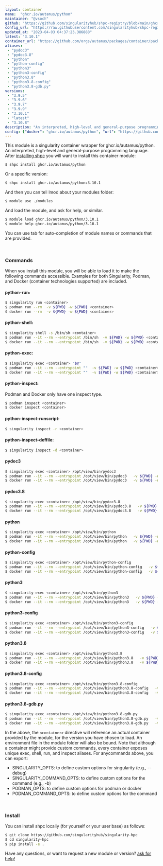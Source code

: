 ```yaml
---
layout: container
name:  "ghcr.io/autamus/python"
maintainer: "@vsoch"
github: "https://github.com/singularityhub/shpc-registry/blob/main/ghcr.io/autamus/python/container.yaml"
config_url: "https://raw.githubusercontent.com/singularityhub/shpc-registry/main/ghcr.io/autamus/python/container.yaml"
updated_at: "2023-04-03 04:37:23.386888"
latest: "3.10.1"
container_url: "https://github.com/orgs/autamus/packages/container/package/python"
aliases:
 - "pydoc3"
 - "pydoc3.8"
 - "python"
 - "python-config"
 - "python3"
 - "python3-config"
 - "python3.8"
 - "python3.8-config"
 - "python3.8-gdb.py"
versions:
 - "3.9.5"
 - "3.9.6"
 - "3.9.7"
 - "3.9.9"
 - "3.10.1"
 - "latest"
 - "3.10.8"
description: "An interpreted, high-level and general-purpose programming language."
config: {"docker": "ghcr.io/autamus/python", "url": "https://github.com/orgs/autamus/packages/container/package/python", "maintainer": "@vsoch", "description": "An interpreted, high-level and general-purpose programming language.", "latest": {"3.10.1": "sha256:179c843e98149941b537812ca5749924e7656e35acdd9c044c906dd142ee03fb"}, "tags": {"3.9.5": "sha256:66eb30b70c9bc9eb5242dc983fd8558df7090411b976ed6a320127b7734d8d80", "3.9.6": "sha256:0cace3cf597a1f89c5ab232f8a232d1cfa0b007e74a63bd52d47da7678e305cc", "3.9.7": "sha256:b84ad1424ede72262413652ae6f33a030480055bca53f21dd0e1f164b2c64d08", "3.9.9": "sha256:0bb373de5bab398a6c24f37ece9e5eddd53f35101949c18747ac8b303b332d03", "3.10.1": "sha256:179c843e98149941b537812ca5749924e7656e35acdd9c044c906dd142ee03fb", "latest": "sha256:8e480ecacbdf1a2c1e54cdeeda5de168e1b9d6dc5c8078827e7842c84faa566e", "3.10.8": "sha256:8e480ecacbdf1a2c1e54cdeeda5de168e1b9d6dc5c8078827e7842c84faa566e"}, "aliases": {"pydoc3": "/opt/view/bin/pydoc3", "pydoc3.8": "/opt/view/bin/pydoc3.8", "python": "/opt/view/bin/python", "python-config": "/opt/view/bin/python-config", "python3": "/opt/view/bin/python3", "python3-config": "/opt/view/bin/python3-config", "python3.8": "/opt/view/bin/python3.8", "python3.8-config": "/opt/view/bin/python3.8-config", "python3.8-gdb.py": "/opt/view/bin/python3.8-gdb.py"}}
---
```


This module is a singularity container wrapper for ghcr.io/autamus/python.
An interpreted, high-level and general-purpose programming language.
After [installing shpc](#install) you will want to install this container module:


```bash
$ shpc install ghcr.io/autamus/python
```

Or a specific version:

```bash
$ shpc install ghcr.io/autamus/python:3.10.1
```

And then you can tell lmod about your modules folder:

```bash
$ module use ./modules
```

And load the module, and ask for help, or similar.

```bash
$ module load ghcr.io/autamus/python/3.10.1
$ module help ghcr.io/autamus/python/3.10.1
```

You can use tab for auto-completion of module names or commands that are provided.

<br>

### Commands

When you install this module, you will be able to load it to make the following commands accessible.
Examples for both Singularity, Podman, and Docker (container technologies supported) are included.

#### python-run:

```bash
$ singularity run <container>
$ podman run --rm  -v ${PWD} -w ${PWD} <container>
$ docker run --rm  -v ${PWD} -w ${PWD} <container>
```

#### python-shell:

```bash
$ singularity shell -s /bin/sh <container>
$ podman run --it --rm --entrypoint /bin/sh  -v ${PWD} -w ${PWD} <container>
$ docker run --it --rm --entrypoint /bin/sh  -v ${PWD} -w ${PWD} <container>
```

#### python-exec:

```bash
$ singularity exec <container> "$@"
$ podman run --it --rm --entrypoint ""  -v ${PWD} -w ${PWD} <container> "$@"
$ docker run --it --rm --entrypoint ""  -v ${PWD} -w ${PWD} <container> "$@"
```

#### python-inspect:

Podman and Docker only have one inspect type.

```bash
$ podman inspect <container>
$ docker inspect <container>
```

#### python-inspect-runscript:

```bash
$ singularity inspect -r <container>
```

#### python-inspect-deffile:

```bash
$ singularity inspect -d <container>
```


#### pydoc3

```bash
$ singularity exec <container> /opt/view/bin/pydoc3
$ podman run --it --rm --entrypoint /opt/view/bin/pydoc3   -v ${PWD} -w ${PWD} <container> -c " $@"
$ docker run --it --rm --entrypoint /opt/view/bin/pydoc3   -v ${PWD} -w ${PWD} <container> -c " $@"
```


#### pydoc3.8

```bash
$ singularity exec <container> /opt/view/bin/pydoc3.8
$ podman run --it --rm --entrypoint /opt/view/bin/pydoc3.8   -v ${PWD} -w ${PWD} <container> -c " $@"
$ docker run --it --rm --entrypoint /opt/view/bin/pydoc3.8   -v ${PWD} -w ${PWD} <container> -c " $@"
```


#### python

```bash
$ singularity exec <container> /opt/view/bin/python
$ podman run --it --rm --entrypoint /opt/view/bin/python   -v ${PWD} -w ${PWD} <container> -c " $@"
$ docker run --it --rm --entrypoint /opt/view/bin/python   -v ${PWD} -w ${PWD} <container> -c " $@"
```


#### python-config

```bash
$ singularity exec <container> /opt/view/bin/python-config
$ podman run --it --rm --entrypoint /opt/view/bin/python-config   -v ${PWD} -w ${PWD} <container> -c " $@"
$ docker run --it --rm --entrypoint /opt/view/bin/python-config   -v ${PWD} -w ${PWD} <container> -c " $@"
```


#### python3

```bash
$ singularity exec <container> /opt/view/bin/python3
$ podman run --it --rm --entrypoint /opt/view/bin/python3   -v ${PWD} -w ${PWD} <container> -c " $@"
$ docker run --it --rm --entrypoint /opt/view/bin/python3   -v ${PWD} -w ${PWD} <container> -c " $@"
```


#### python3-config

```bash
$ singularity exec <container> /opt/view/bin/python3-config
$ podman run --it --rm --entrypoint /opt/view/bin/python3-config   -v ${PWD} -w ${PWD} <container> -c " $@"
$ docker run --it --rm --entrypoint /opt/view/bin/python3-config   -v ${PWD} -w ${PWD} <container> -c " $@"
```


#### python3.8

```bash
$ singularity exec <container> /opt/view/bin/python3.8
$ podman run --it --rm --entrypoint /opt/view/bin/python3.8   -v ${PWD} -w ${PWD} <container> -c " $@"
$ docker run --it --rm --entrypoint /opt/view/bin/python3.8   -v ${PWD} -w ${PWD} <container> -c " $@"
```


#### python3.8-config

```bash
$ singularity exec <container> /opt/view/bin/python3.8-config
$ podman run --it --rm --entrypoint /opt/view/bin/python3.8-config   -v ${PWD} -w ${PWD} <container> -c " $@"
$ docker run --it --rm --entrypoint /opt/view/bin/python3.8-config   -v ${PWD} -w ${PWD} <container> -c " $@"
```


#### python3.8-gdb.py

```bash
$ singularity exec <container> /opt/view/bin/python3.8-gdb.py
$ podman run --it --rm --entrypoint /opt/view/bin/python3.8-gdb.py   -v ${PWD} -w ${PWD} <container> -c " $@"
$ docker run --it --rm --entrypoint /opt/view/bin/python3.8-gdb.py   -v ${PWD} -w ${PWD} <container> -c " $@"
```



In the above, the `<container>` directive will reference an actual container provided
by the module, for the version you have chosen to load. An environment file in the
module folder will also be bound. Note that although a container
might provide custom commands, every container exposes unique exec, shell, run, and
inspect aliases. For anycommands above, you can export:

 - SINGULARITY_OPTS: to define custom options for singularity (e.g., --debug)
 - SINGULARITY_COMMAND_OPTS: to define custom options for the command (e.g., -b)
 - PODMAN_OPTS: to define custom options for podman or docker
 - PODMAN_COMMAND_OPTS: to define custom options for the command

<br>

### Install

You can install shpc locally (for yourself or your user base) as follows:

```bash
$ git clone https://github.com/singularityhub/singularity-hpc
$ cd singularity-hpc
$ pip install -e .
```

Have any questions, or want to request a new module or version? [ask for help!](https://github.com/singularityhub/singularity-hpc/issues)